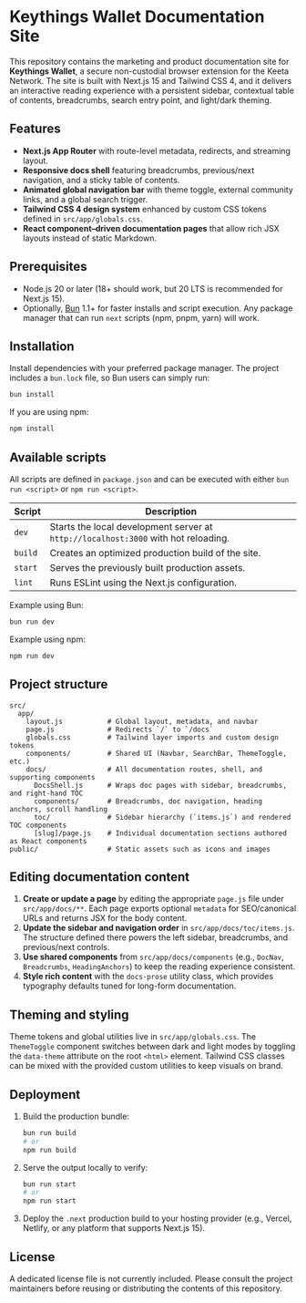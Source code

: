 # Keythings Wallet Documentation Site

This repository contains the marketing and product documentation site for **Keythings Wallet**, a secure non-custodial browser extension for the Keeta Network. The site is built with Next.js 15 and Tailwind CSS 4, and it delivers an interactive reading experience with a persistent sidebar, contextual table of contents, breadcrumbs, search entry point, and light/dark theming.

## Features

- **Next.js App Router** with route-level metadata, redirects, and streaming layout.
- **Responsive docs shell** featuring breadcrumbs, previous/next navigation, and a sticky table of contents.
- **Animated global navigation bar** with theme toggle, external community links, and a global search trigger.
- **Tailwind CSS 4 design system** enhanced by custom CSS tokens defined in `src/app/globals.css`.
- **React component–driven documentation pages** that allow rich JSX layouts instead of static Markdown.

## Prerequisites

- Node.js 20 or later (18+ should work, but 20 LTS is recommended for Next.js 15).
- Optionally, [Bun](https://bun.sh) 1.1+ for faster installs and script execution. Any package manager that can run `next` scripts (npm, pnpm, yarn) will work.

## Installation

Install dependencies with your preferred package manager. The project includes a `bun.lock` file, so Bun users can simply run:

```bash
bun install
```

If you are using npm:

```bash
npm install
```

## Available scripts

All scripts are defined in `package.json` and can be executed with either `bun run <script>` or `npm run <script>`.

| Script | Description |
| --- | --- |
| `dev` | Starts the local development server at `http://localhost:3000` with hot reloading. |
| `build` | Creates an optimized production build of the site. |
| `start` | Serves the previously built production assets. |
| `lint` | Runs ESLint using the Next.js configuration. |

Example using Bun:

```bash
bun run dev
```

Example using npm:

```bash
npm run dev
```

## Project structure

```
src/
  app/
    layout.js           # Global layout, metadata, and navbar
    page.js             # Redirects `/` to `/docs`
    globals.css         # Tailwind layer imports and custom design tokens
    components/         # Shared UI (Navbar, SearchBar, ThemeToggle, etc.)
    docs/               # All documentation routes, shell, and supporting components
      DocsShell.js      # Wraps doc pages with sidebar, breadcrumbs, and right-hand TOC
      components/       # Breadcrumbs, doc navigation, heading anchors, scroll handling
      toc/              # Sidebar hierarchy (`items.js`) and rendered TOC components
      [slug]/page.js    # Individual documentation sections authored as React components
public/                 # Static assets such as icons and images
```

## Editing documentation content

1. **Create or update a page** by editing the appropriate `page.js` file under `src/app/docs/**`. Each page exports optional `metadata` for SEO/canonical URLs and returns JSX for the body content.
2. **Update the sidebar and navigation order** in `src/app/docs/toc/items.js`. The structure defined there powers the left sidebar, breadcrumbs, and previous/next controls.
3. **Use shared components** from `src/app/docs/components` (e.g., `DocNav`, `Breadcrumbs`, `HeadingAnchors`) to keep the reading experience consistent.
4. **Style rich content** with the `docs-prose` utility class, which provides typography defaults tuned for long-form documentation.

## Theming and styling

Theme tokens and global utilities live in `src/app/globals.css`. The `ThemeToggle` component switches between dark and light modes by toggling the `data-theme` attribute on the root `<html>` element. Tailwind CSS classes can be mixed with the provided custom utilities to keep visuals on brand.

## Deployment

1. Build the production bundle:
   ```bash
   bun run build
   # or
   npm run build
   ```
2. Serve the output locally to verify:
   ```bash
   bun run start
   # or
   npm run start
   ```
3. Deploy the `.next` production build to your hosting provider (e.g., Vercel, Netlify, or any platform that supports Next.js 15).

## License

A dedicated license file is not currently included. Please consult the project maintainers before reusing or distributing the contents of this repository.

